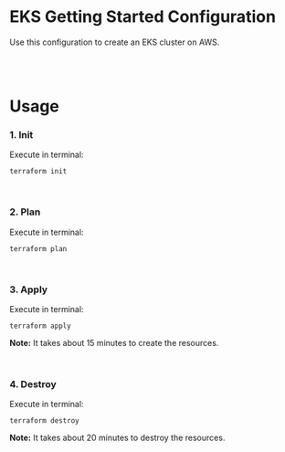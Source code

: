 # EKS Getting Started Configuration

Use this configuration to create an EKS cluster on AWS.

<br>
<br>

# Usage

### 1. Init

Execute in terminal: 

```
terraform init
```

<br>

### 2. Plan

Execute in terminal: 

```
terraform plan
```

<br>

### 3. Apply

Execute in terminal: 

```
terraform apply
```

__Note:__ It takes about 15 minutes to create the resources.

<br>

### 4. Destroy

Execute in terminal: 

```
terraform destroy
```

__Note:__ It takes about 20 minutes to destroy the resources.
